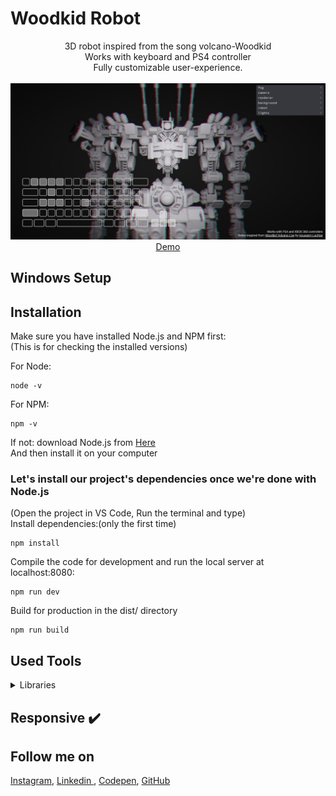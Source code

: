 # Woodkid Robot
<p align="center">
3D robot inspired from the song volcano-Woodkid
<br>
Works with keyboard and PS4 controller
<br>
Fully customizable user-experience.
<br>
<br>        
<a href="https://woodkid-robot.vercel.app">
        <img alt="Thumbnail" src="./src/Thumbnail.jpg" />
    </a>
<br>
<a href="https://woodkid-robot.vercel.app">
        Demo
    </a>
</p>

## Windows Setup

## Installation
Make sure you have installed Node.js and NPM first:<br>
(This is for checking the installed versions)

For Node:
```
node -v
```
For NPM:
```
npm -v
```

If not: download Node.js from [Here](https://nodejs.org/en/)<br>
And then install it on your computer 

### Let's install our project's dependencies once we're done with Node.js
(Open the project in VS Code, Run the terminal and type)<br>
Install dependencies:(only the first time)

```
npm install
```

Compile the code for development and run the local server at localhost:8080:

```
npm run dev
```

Build for production in the dist/ directory

```
npm run build
```

## Used Tools

<details>
  <summary> Libraries</summary>
  

1. [ThreeJS](https://threejs.org)   

</details>

## Responsive ✔️


## Follow me on

[Instagram](https://www.instagram.com/houssem_lachtar/), [Linkedin ](https://www.linkedin.com/in/houssem-lachtar/), [Codepen](https://codepen.io/houssem-lachtar), [GitHub](https://github.com/houssemlachtar)
